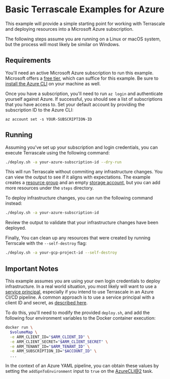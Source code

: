 # Basic Terrascale Examples for Azure

This example will provide a simple starting point for working with Terrascale and deploying resources into
a Microsoft Azure subscription.

The following steps assume you are running on a Linux or macOS system, but the process will most likely be similar on Windows.

## Requirements

You'll need an active Microsoft Azure subscription to run this example. Microsoft offers a [free tier](https://azure.microsoft.com/en-us/free/), which
can suffice for this example. Be sure to [install the Azure CLI](https://docs.microsoft.com/en-us/cli/azure/install-azure-cli) on your machine as well.

Once you have a subscription, you'll need to run `az login` and authenticate yourself against Azure. If successful, you should see
a list of subscriptions that you have access to. Set your default account by providing the subscription ID to the Azure CLI:

`az account set -s YOUR-SUBSCRIPTION-ID`

## Running

Assuming you've set up your subscription and login credentials, you can execute Terrascale using the following command:

```bash
./deploy.sh -a your-azure-subscription-id --dry-run
```

This will run Terrascale without commiting any infrastructure changes. You can view the output to see if it aligns with expectations. The example
creates a [resource group](https://registry.terraform.io/providers/hashicorp/azurerm/latest/docs/resources/resource_group) and an empty
[storage account](https://registry.terraform.io/providers/hashicorp/azurerm/latest/docs/resources/storage_account), but you can add more 
resources under the `steps` directory.

To deploy infrastructure changes, you can run the following command instead:

```bash
./deploy.sh -a your-azure-subscription-id
```

Review the output to validate that your infrastructure changes have been deployed.

Finally, You can clean up any resources that were created by running Terrscale with the `--self-destroy` flag:

```bash
./deploy.sh -a your-gcp-project-id --self-destroy
```

## Important Notes

This example assumes you are using your own login credentials to deploy infrastructure. In a real world situation, you most likely will
want to use a [service principal](https://docs.microsoft.com/en-us/azure/active-directory/develop/app-objects-and-service-principals), especially
if you intend to use Terrascale in an Azure CI/CD pipeline. A common approach is to use a service principal with a client ID and secret, as 
[described here](https://registry.terraform.io/providers/hashicorp/azurerm/latest/docs/guides/service_principal_client_secret).

To do this, you'll need to modify the provided `deploy.sh`, and add the following four environment variables to the Docker container execution:

```bash
docker run \
  $volumeMap \
  -e ARM_CLIENT_ID="$ARM_CLIENT_ID" \
  -e ARM_CLIENT_SECRET="$ARM_CLIENT_SECRET" \
  -e ARM_TENANT_ID="$ARM_TENANT_ID" \
  -e ARM_SUBSCRIPTION_ID="$ACCOUNT_ID" \
  ...
```

In the context of an Azure YAML pipeline, you can obtain these values by setting the `addSpnToEnvironment` input to `true` on the 
[AzureCLI@2](https://docs.microsoft.com/en-us/azure/devops/pipelines/tasks/deploy/azure-cli?view=azure-devops) task.
